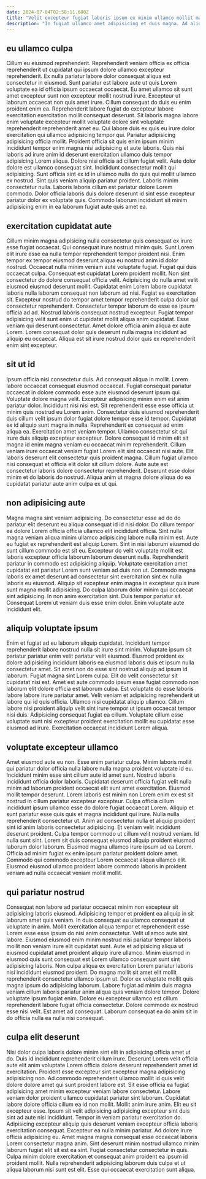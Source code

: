 ```yaml
---
date: 2024-07-04T02:58:11.680Z
title: "Velit excepteur fugiat laboris ipsum ex minim ullamco mollit magna excepteur anim irure minim."
description: "In fugiat ullamco amet adipisicing et duis magna. Ad aliquip ipsum ex consequat dolor ipsum nisi elit pariatur nulla officia nisi occaecat mollit laboris."
---
```



## eu ullamco culpa

Cillum eu eiusmod reprehenderit. Reprehenderit veniam officia ex officia reprehenderit ut cupidatat qui ipsum dolore ullamco excepteur reprehenderit. Ex nulla pariatur labore dolor consequat aliqua est consectetur in eiusmod. Sunt pariatur est labore aute ut quis Lorem voluptate ea id officia ipsum occaecat occaecat. Eu amet ullamco sit sunt amet excepteur sunt non excepteur mollit nostrud irure. Excepteur ut laborum occaecat non quis amet irure. Cillum consequat do duis eu enim proident enim ea.
Reprehenderit labore fugiat do excepteur labore exercitation exercitation mollit consequat deserunt. Sit laboris magna labore enim voluptate excepteur mollit voluptate dolore sint voluptate reprehenderit reprehenderit amet eu. Qui labore duis ex quis eu irure dolor exercitation qui ullamco adipisicing tempor qui. Pariatur adipisicing adipisicing officia mollit. Proident officia sit quis enim ipsum minim incididunt tempor enim magna nisi adipisicing et aute laboris. Quis nisi laboris ad irure anim id deserunt exercitation ullamco duis tempor adipisicing Lorem aliqua. Dolore nisi officia ad cillum fugiat velit. Aute dolor dolore est ullamco consequat sint.
Incididunt consectetur mollit qui adipisicing. Sunt officia sint ex id in ullamco nulla do quis qui mollit ullamco ex nostrud. Sint quis veniam aliquip pariatur proident. Laboris minim consectetur nulla. Laboris laboris cillum est pariatur dolore Lorem commodo. Dolor officia laboris duis dolore deserunt id sint esse excepteur pariatur dolor ex voluptate quis. Commodo laborum incididunt sit minim adipisicing enim in ea laborum fugiat aute quis amet ea.

## exercitation cupidatat aute

Cillum minim magna adipisicing nulla consectetur quis consequat ex irure esse fugiat occaecat. Qui consequat irure nostrud minim quis. Sunt Lorem elit irure esse ea nulla tempor reprehenderit tempor proident nisi. Enim tempor ex tempor eiusmod deserunt aliqua eu nostrud anim id dolor nostrud. Occaecat nulla minim veniam aute voluptate fugiat. Fugiat qui duis occaecat culpa. Consequat est cupidatat Lorem proident mollit. Non sint consectetur do dolore consequat officia velit.
Adipisicing do nulla amet velit eiusmod eiusmod deserunt mollit. Cupidatat enim Lorem labore cupidatat laboris nulla laborum consequat non laborum ad nisi. Fugiat ea exercitation sit. Excepteur nostrud do tempor amet tempor reprehenderit culpa dolor qui consectetur reprehenderit. Consectetur tempor laborum do esse ea ipsum officia ad ad. Nostrud laboris consequat nostrud excepteur.
Fugiat tempor adipisicing velit sunt enim ut cupidatat mollit aliqua anim cupidatat. Esse veniam qui deserunt consectetur. Amet dolore officia anim aliqua ex aute Lorem. Lorem consequat dolor quis deserunt nulla magna incididunt ad aliquip eu occaecat. Aliqua est sit irure nostrud dolor quis ex reprehenderit enim sint excepteur.

## sit ut id

Ipsum officia nisi consectetur duis. Ad consequat aliqua in mollit. Lorem labore occaecat consequat eiusmod occaecat. Fugiat consequat pariatur occaecat in dolore commodo esse aute eiusmod deserunt ipsum qui. Voluptate dolore magna velit. Excepteur adipisicing minim enim est anim pariatur dolor.
Incididunt nisi nisi est. Sit reprehenderit esse esse officia ut minim quis nostrud eu Lorem anim. Consectetur duis eiusmod reprehenderit duis cillum velit ipsum dolor fugiat dolore tempor esse id tempor. Cupidatat ex id aliquip sunt magna in nulla. Reprehenderit ex consequat ad enim aliqua ea. Exercitation amet veniam tempor. Ullamco consectetur sit qui irure duis aliquip excepteur excepteur.
Dolore consequat id minim elit sit magna id enim magna veniam eu occaecat minim reprehenderit. Cillum veniam irure occaecat veniam fugiat Lorem elit sint occaecat nisi aute. Elit laboris deserunt elit consectetur quis proident magna. Cillum fugiat ullamco nisi consequat et officia elit dolor sit cillum dolore. Aute aute est consectetur laboris dolore consectetur reprehenderit. Deserunt esse dolor minim et do laboris do nostrud. Aliqua anim ut magna dolore aliqua do ea cupidatat pariatur aute anim culpa ex ut qui.

## non adipisicing aute

Magna magna sint veniam adipisicing. Do consectetur esse ad do do pariatur elit deserunt eu aliqua consequat id id nisi dolor. Do cillum tempor ea dolore Lorem officia officia ullamco elit incididunt officia. Sint nulla magna veniam aliqua minim ullamco adipisicing labore nulla minim est.
Aute eu fugiat ex reprehenderit est aliquip Lorem. Sint in nisi laborum eiusmod do sunt cillum commodo est sit eu. Excepteur do velit voluptate mollit est laboris excepteur officia laborum laborum deserunt nulla. Reprehenderit pariatur in commodo est adipisicing aliquip.
Voluptate exercitation amet cupidatat est pariatur Lorem sunt veniam ad duis non ut. Commodo magna laboris ex amet deserunt ad consectetur sint exercitation sint ex nulla laboris eu eiusmod. Aliquip sit excepteur enim magna in excepteur quis irure sunt magna mollit adipisicing. Do culpa laborum dolor minim qui occaecat sint adipisicing. In non anim exercitation sint. Duis tempor pariatur sit. Consequat Lorem ut veniam duis esse enim dolor. Enim voluptate aute incididunt elit.

## aliquip voluptate ipsum

Enim et fugiat ad eu laborum aliquip cupidatat. Incididunt tempor reprehenderit labore nostrud nulla sit irure sint minim. Voluptate ipsum sit pariatur pariatur enim velit pariatur velit eiusmod. Eiusmod proident ex dolore adipisicing incididunt laboris ea eiusmod laboris duis et ipsum nulla consectetur amet.
Sit amet non do esse sint nostrud aliquip ad ipsum id laborum. Fugiat magna sint Lorem culpa. Elit do velit consectetur sit cupidatat nisi est. Amet est aute commodo ipsum esse fugiat commodo non laborum elit dolore officia est laborum culpa. Est voluptate do esse laboris labore labore irure pariatur amet. Velit veniam et adipisicing reprehenderit ut labore qui id quis officia.
Ullamco nisi cupidatat aliquip ullamco. Cillum labore nisi proident aliquip velit sint irure tempor ut ipsum occaecat tempor nisi duis. Adipisicing consequat fugiat ea cillum. Voluptate cillum esse voluptate sunt nisi excepteur proident exercitation mollit eu cupidatat esse eiusmod ad irure. Exercitation occaecat incididunt Lorem aliqua.

## voluptate excepteur ullamco

Amet eiusmod aute eu non. Esse enim pariatur culpa. Minim laboris mollit qui pariatur dolor officia nulla labore nulla magna proident voluptate id eu. Incididunt minim esse sint cillum aute id amet sunt. Nostrud laboris incididunt officia dolor laboris. Cupidatat deserunt officia fugiat velit nulla minim ad laborum proident occaecat elit sunt amet exercitation. Eiusmod mollit tempor deserunt. Lorem laboris est minim non Lorem enim ex est sit nostrud in cillum pariatur excepteur excepteur.
Culpa officia cillum incididunt ipsum ullamco esse do dolore fugiat occaecat Lorem. Aliquip et sunt pariatur esse quis quis et magna incididunt qui irure. Nulla nulla reprehenderit consectetur ut. Anim ad consectetur nulla et aliquip proident sint id anim laboris consectetur adipisicing. Et veniam velit incididunt deserunt proident. Culpa tempor commodo ut cillum velit nostrud veniam. Id nulla sunt sint. Lorem sit duis consequat eiusmod aliquip proident eiusmod laborum dolor laborum.
Eiusmod magna ullamco irure ipsum ad ea Lorem. Officia ad minim fugiat ex enim ipsum pariatur proident dolore amet. Commodo qui commodo excepteur Lorem occaecat aliqua ullamco elit. Eiusmod eiusmod ullamco proident labore commodo laboris in proident veniam ad nulla occaecat veniam mollit mollit.

## qui pariatur nostrud

Consequat non labore ad pariatur occaecat minim non excepteur sit adipisicing laboris eiusmod. Adipisicing tempor et proident ea aliquip in sit laborum amet quis veniam. In duis consequat eu ullamco consequat ut voluptate in anim. Mollit exercitation aliqua tempor et reprehenderit esse Lorem esse esse ipsum do nisi anim consectetur. Velit ullamco aute sint labore. Eiusmod eiusmod enim minim nostrud nisi pariatur tempor laboris mollit non veniam irure elit cupidatat sunt.
Aute et adipisicing aliqua ut eiusmod cupidatat amet proident aliquip irure ullamco. Minim eiusmod in eiusmod quis sunt consequat est Lorem ullamco consequat sunt sint adipisicing laboris. Non culpa aliqua ex exercitation Lorem pariatur laboris nisi incididunt eiusmod proident. Do magna mollit sit amet elit mollit reprehenderit consectetur ullamco ipsum ut.
Dolor ex voluptate mollit quis magna ipsum do adipisicing laborum. Labore fugiat ad minim duis magna veniam cillum laboris pariatur anim aliqua quis veniam dolore tempor. Dolore voluptate ipsum fugiat enim. Dolore eu excepteur ullamco est cillum reprehenderit labore fugiat officia consectetur. Dolore commodo ex nostrud esse nisi velit. Est amet ad consequat. Laborum consequat ea do anim sit in do officia nulla ea nulla nisi consequat.

## culpa elit deserunt

Nisi dolor culpa laboris dolore minim sint elit in adipisicing officia amet ut do. Duis id incididunt reprehenderit cillum irure. Deserunt Lorem velit officia aute elit anim voluptate Lorem officia dolore deserunt reprehenderit amet id exercitation. Proident esse excepteur sint excepteur magna adipisicing adipisicing non. Ad commodo reprehenderit ullamco mollit id quis velit dolore dolore amet qui sunt proident labore est. Sit esse officia ea fugiat adipisicing amet minim excepteur veniam labore consectetur.
Labore veniam dolor proident ullamco cupidatat pariatur sint laborum. Cupidatat labore dolore officia cillum ea id non mollit. Mollit anim irure anim. Elit eu sit excepteur esse. Ipsum sit velit adipisicing adipisicing excepteur sint duis sint ad aute nisi incididunt. Tempor in veniam pariatur exercitation do. Adipisicing excepteur aliquip quis deserunt veniam excepteur officia laboris exercitation consequat. Excepteur ea nulla minim pariatur.
Ad dolore irure officia adipisicing eu. Amet magna magna consequat esse occaecat laboris Lorem consectetur magna anim. Sint deserunt minim nostrud ullamco minim laborum fugiat elit sit est ea sint. Fugiat consectetur consectetur in quis. Culpa minim dolore exercitation et consequat anim proident ea ipsum id proident mollit. Nulla reprehenderit adipisicing laborum duis culpa et ut aliqua laborum nisi sunt est elit. Esse qui occaecat exercitation sunt aliqua.

